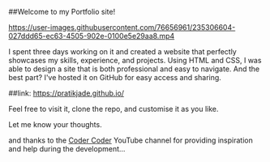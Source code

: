 ##Welcome to my Portfolio site!


https://user-images.githubusercontent.com/76656961/235306604-027ddd65-ec63-4505-902e-0100e5e29aa8.mp4


I spent three days working on it and created a website that perfectly showcases my skills, experience, and projects. 
Using HTML and CSS, I was able to design a site that is both professional and easy to navigate. And the best part? I've hosted it on GitHub for easy access and sharing. 

##link: https://pratikjade.github.io/

Feel free to visit it, clone the repo, and customise it as you like.

Let me know your thoughts.

and thanks to the [Coder Coder](https://youtu.be/65GVcdESj3s) YouTube channel for providing inspiration and help during the development...
